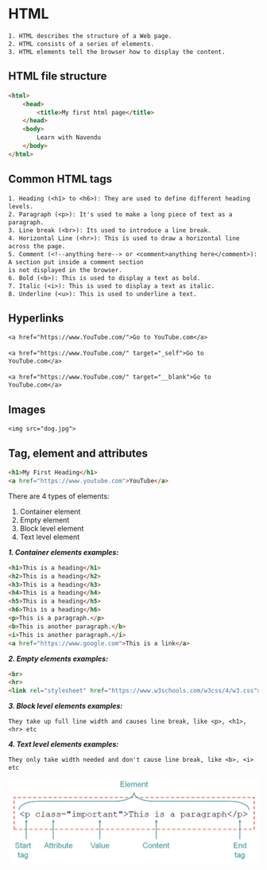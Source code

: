 # HTML
    1. HTML describes the structure of a Web page.
    2. HTML consists of a series of elements.
    3. HTML elements tell the browser how to display the content.

## HTML file structure
```html
<html>
    <head>
        <title>My first html page</title>
    </head>
    <body>
        Learn with Navendu
    </body>
</html>
```

## Common HTML tags
    1. Heading (<h1> to <h6>): They are used to define different heading levels.
    2. Paragraph (<p>): It's used to make a long piece of text as a paragraph.
    3. Line break (<br>): Its used to introduce a line break.
    4. Horizontal Line (<hr>): This is used to draw a horizontal line across the page.
    5. Comment (<!--anything here--> or <comment>anything here</comment>): A section put inside a comment section
    is not displayed in the browser.
    6. Bold (<b>): This is used to display a text as bold.
    7. Italic (<i>): This is used to display a text as italic.
    8. Underline (<u>): This is used to underline a text.

## Hyperlinks
    <a href="https://www.YouTube.com/">Go to YouTube.com</a>

    <a href="https://www.YouTube.com/" target="_self">Go to YouTube.com</a>
    
    <a href="https://www.YouTube.com/" target="__blank">Go to YouTube.com</a>


## Images
    <img src="dog.jpg">

## Tag, element and attributes
```html
<h1>My First Heading</h1>
<a href="https://www.youtube.com">YouTube</a>
```
There are 4 types of elements:
1. Container element
2. Empty element
3. Block level element
4. Text level element

___1. Container elements examples:___
```html
<h1>This is a heading</h1>
<h2>This is a heading</h2>
<h3>This is a heading</h3>
<h4>This is a heading</h4>
<h5>This is a heading</h5>
<h6>This is a heading</h6>
<p>This is a paragraph.</p>
<b>This is another paragraph.</b>
<i>This is another paragraph.</i>
<a href="https://www.google.com">This is a link</a>
```

___2. Empty elements examples:___

```html
<br>
<hr>
<link rel="stylesheet" href="https://www.w3schools.com/w3css/4/w3.css">
```

___3. Block level elements examples:___

    They take up full line width and causes line break, like <p>, <h1>, <hr> etc

___4. Text level elements examples:___
    
    They only take width needed and don't cause line break, like <b>, <i> etc

![Alt text](images/tag.png)
